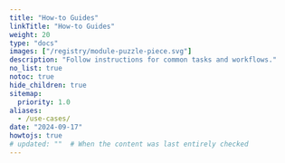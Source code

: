 ```yaml
---
title: "How-to Guides"
linkTitle: "How-to Guides"
weight: 20
type: "docs"
images: ["/registry/module-puzzle-piece.svg"]
description: "Follow instructions for common tasks and workflows."
no_list: true
notoc: true
hide_children: true
sitemap:
  priority: 1.0
aliases:
  - /use-cases/
date: "2024-09-17"
howtojs: true
# updated: ""  # When the content was last entirely checked
---
```

